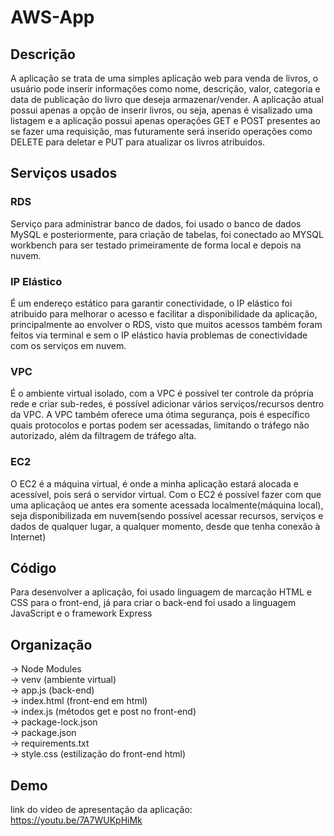 # AWS-App

## Descrição
A aplicação se trata de uma simples aplicação web para venda de livros, o usuário pode inserir informações como nome, descrição, valor, categoria e data de publicação do livro que deseja armazenar/vender. A aplicação atual possui apenas a opção de inserir livros, ou seja, apenas é visalizado uma listagem e a aplicação possui apenas operações GET e POST presentes ao se fazer uma requisição, mas futuramente será inserido operações como DELETE para deletar e PUT para atualizar os livros atribuidos.

## Serviços usados
### RDS
Serviço para administrar banco de dados, foi usado o banco de dados MySQL e posteriormente, para criação de tabelas, foi conectado ao MYSQL workbench para ser testado primeiramente de forma local e depois na nuvem.

### IP Elástico
É um endereço estático para garantir conectividade, o IP elástico foi atribuido para melhorar o acesso e facilitar a disponibilidade da aplicação, principalmente ao envolver o RDS, visto que muitos acessos também foram feitos via terminal e sem o IP elástico havia problemas de conectividade com os serviços em nuvem.

### VPC
É o ambiente virtual isolado, com a VPC é possível ter controle da própria rede e criar sub-redes, é possível adicionar vários serviços/recursos dentro da VPC. A VPC também oferece uma ótima segurança, pois é específico quais protocolos e portas podem ser acessadas, limitando o tráfego não autorizado, além da filtragem de tráfego alta.

### EC2
O EC2 é a máquina virtual, é onde a minha aplicação estará alocada e acessível, pois será o servidor virtual. Com o EC2 é possível fazer com que uma aplicaçãoq ue antes era somente acessada localmente(máquina local), seja disponibilizada em nuvem(sendo possível acessar recursos, serviços e dados de qualquer lugar, a qualquer momento, desde que tenha conexão à Internet)

## Código
Para desenvolver a aplicação, foi usado linguagem de marcação HTML e CSS para o front-end, já para criar o back-end foi usado a linguagem JavaScript e o framework Express

## Organização
-> Node Modules<br>
-> venv (ambiente virtual)<br>
-> app.js (back-end)<br>
-> index.html (front-end em html)<br>
-> index.js (métodos get e post no front-end)<br>
-> package-lock.json<br>
-> package.json<br>
-> requirements.txt<br>
-> style.css (estilização do front-end html)

## Demo
link do vídeo de apresentação da aplicação: https://youtu.be/7A7WUKpHiMk
